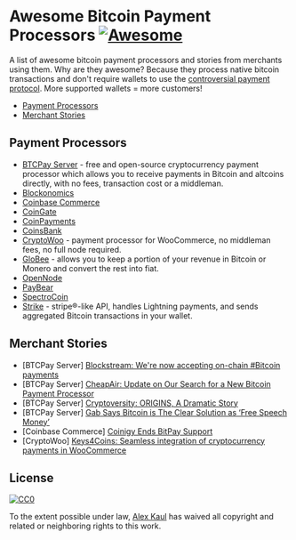 # Awesome Bitcoin Payment Processors [![Awesome](https://awesome.re/badge-flat.svg)](https://awesome.re)

A list of awesome bitcoin payment processors and stories from merchants using them. Why are they awesome? Because they process native bitcoin transactions and don't require wallets to use the [controversial payment protocol](https://blog.samouraiwallet.com/post/169222582782/bitpay-qr-codes-are-no-longer-valid-important). More supported wallets = more customers!

- [Payment Processors](#payment-processors)
- [Merchant Stories](#merchant-stories)

## Payment Processors

- [BTCPay Server](https://github.com/btcpayserver/btcpayserver) - free and open-source cryptocurrency payment processor which allows you to receive payments in Bitcoin and altcoins directly, with no fees, transaction cost or a middleman.
- [Blockonomics](https://www.blockonomics.co/merchants)
- [Coinbase Commerce](https://commerce.coinbase.com/)
- [CoinGate](https://coingate.com/accept-bitcoin)
- [CoinPayments](https://www.coinpayments.net/)
- [CoinsBank](https://coinsbank.com/merchant)
- [CryptoWoo](https://www.cryptowoo.com/) - payment processor for WooCommerce, no middleman fees, no full node required.
- [GloBee](https://globee.com/) - allows you to keep a portion of your revenue in Bitcoin or Monero and convert the rest into fiat.
- [OpenNode](https://www.opennode.co/)
- [PayBear](https://www.paybear.io/)
- [SpectroCoin](https://spectrocoin.com/en/accept-bitcoin-payments.html)
- [Strike](https://strike.acinq.co/) - stripe®-like API, handles Lightning payments, and sends aggregated Bitcoin transactions in your wallet.

## Merchant Stories

- [BTCPay Server] [Blockstream: We're now accepting on-chain #Bitcoin payments](https://www.facebook.com/1052484058287964)
- [BTCPay Server] [CheapAir: Update on Our Search for a New Bitcoin Payment Processor](https://www.cheapair.com/blog/update-on-our-search-for-a-new-bitcoin-payment-processor/)
- [BTCPay Server] [Cryptoversity: ORIGINS, A Dramatic Story](https://youtu.be/S0difABxO3g)
- [BTCPay Server] [Gab Says Bitcoin is The Clear Solution as ‘Free Speech Money’](https://bitcoinist.com/free-speech-money-gab-bitcoin/)
- [Coinbase Commerce] [Coinigy Ends BitPay Support](https://insights.coinigy.com/coinigy-deprecates-bitpay-support/)
- [CryptoWoo] [Keys4Coins: Seamless integration of cryptocurrency payments in WooCommerce](https://www.keys4coins.com/cryptowoo-testimonial/)

## License

[![CC0](http://mirrors.creativecommons.org/presskit/buttons/88x31/svg/cc-zero.svg)](https://creativecommons.org/publicdomain/zero/1.0/)

To the extent possible under law, [Alex Kaul](https://github.com/alexk111) has waived all copyright and related or neighboring rights to this work.
